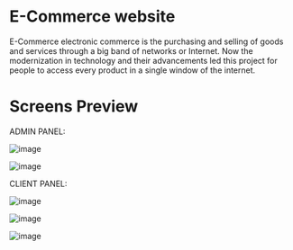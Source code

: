 # E-Commerce website
 E-Commerce electronic commerce is the purchasing and selling of goods and services through a big band of networks or Internet. Now the modernization in technology and their 
 advancements led this project for people to access every product in a single window of the internet.
# Screens Preview
ADMIN PANEL:

![image](https://github.com/saravananv937/E-Commerce/assets/95961381/47782374-effa-4523-b3aa-26826de89d38)


![image](https://github.com/saravananv937/E-Commerce/assets/95961381/59664f46-3f05-4de7-8ff8-f4ad913dd3f2)


CLIENT PANEL:

![image](https://github.com/saravananv937/E-Commerce/assets/95961381/36306e7e-787a-4fb3-b049-be603c599959)

![image](https://github.com/saravananv937/E-Commerce/assets/95961381/35bd1fe7-7837-4dc9-a419-b5b6941e737e)

![image](https://github.com/saravananv937/E-Commerce/assets/95961381/eb9bd5f6-1c2d-4e4c-88d6-02d7f3aff7a0)








 


 


 



